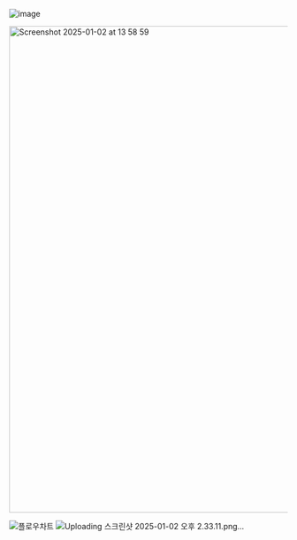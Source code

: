 ![image](https://github.com/user-attachments/assets/4a71f788-04e9-4dfd-bcf6-7639e67a2a52)

<img width="878" alt="Screenshot 2025-01-02 at 13 58 59" src="https://github.com/user-attachments/assets/a1fb454b-ac05-4436-9419-baaff5125828" />

![플로우차트](https://github.com/user-attachments/assets/968306b1-963b-4e2b-9acb-2fde0d899911)
![Uploading 스크린샷 2025-01-02 오후 2.33.11.png…]()

